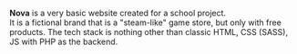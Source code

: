   **Nova** is a very basic website created for a school project.\
   It is a fictional brand that is a "steam-like" game store, but only with free products. The tech stack is nothing other than classic HTML, CSS (SASS), JS with PHP as the backend.
   
